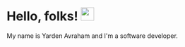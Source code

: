 # Hello, folks! <img src="https://raw.githubusercontent.com/MartinHeinz/MartinHeinz/master/wave.gif" width="30px">

My name is Yarden Avraham and I'm a software developer. 





